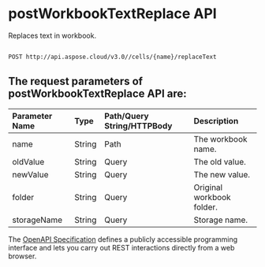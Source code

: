 # **postWorkbookTextReplace API**

Replaces text in workbook. 

```bash

POST http://api.aspose.cloud/v3.0//cells/{name}/replaceText

```

## The request parameters of **postWorkbookTextReplace** API are: 

| Parameter Name | Type | Path/Query String/HTTPBody | Description | 
| :- | :- | :- |:- | 
|name|String|Path|The workbook name.|
|oldValue|String|Query|The old value.|
|newValue|String|Query|The new value.|
|folder|String|Query|Original workbook folder.|
|storageName|String|Query|Storage name.|


The [OpenAPI Specification](https://reference.aspose.cloud/cells/#/WorkbookController/PostWorkbookTextReplace) defines a publicly accessible programming interface and lets you carry out REST interactions directly from a web browser.
